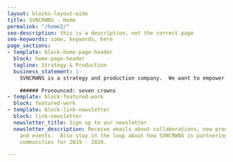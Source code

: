 ```yaml
---
layout: blocks-layout-wide
title: SVNCRWNS - Home
permalink: "/home2/"
seo-description: this is a description, not the correct page
seo-keywords: some, keywords, here
page_sections:
- template: block-home-page-header
  block: home-page-header
  tagline: Strategy & Production
  business_statement: |-
    SVNCRWNS is a strategy and production company.  We want to empower artists and entrepreneurs with strategy, information and marketing tools.  We work with our clients to grow + manage their brands by way of creating platforms, events and content.  We're a modern partner to retail, media and health & wellness brands that need support developing their identity and connecting with their audience.  [Check out our work](/work "Check out our work"), and [let's partner on something](/connect "let's partner on something") interesting.

    ###### Pronounced: seven crowns
- template: block-featured-work
  block: featured-work
- template: block-link-newsletter
  block: link-newsletter
  newsletter_title: Sign up to our newsletter
  newsletter_description: Receive emails about collaborations, new product releases
    and events.  Also stay in the loop about how SVNCRWNS is partnering with different
    communities for 2019 - 2020.

---
```

